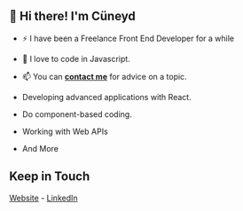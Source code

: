 <h2>👋 Hi there! I'm Cüneyd</h2>  

- ⚡ I have been a Freelance Front End Developer for a while

- 🔭 I love to code in Javascript.

- 📫 You can <b><a href="mailto:cuneydbolukogluu@gmail.com">contact me</a></b> for advice on a topic.

- Developing advanced applications with React.
- Do component-based coding.
- Working with Web APIs
- And More

<h2>Keep in Touch</h2>
<a href="https://cuneydbolukoglu.github.io" target="_blank">Website</a> - <a href="https://www.linkedin.com/in/cuneydbolukoglu/" target="_blank">LinkedIn</a>

<!--
**cuneydbolukoglu/cuneydbolukoglu** is a ✨ _special_ ✨ repository because its `README.md` (this file) appears on your GitHub profile.

Here are some ideas to get you started:

- 🌱 I’m currently learning ...
- 🔭 I’m currently working on ...
- 👯 I’m looking to collaborate on ...
- 🤔 I’m looking for help with ...
- 💬 Ask me about ...
- 📫 How to reach me: ...
- 😄 Pronouns: ...
- ⚡ Fun fact: ...
-->
